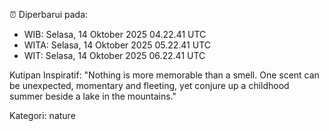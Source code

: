 ⏰ Diperbarui pada:
- WIB: Selasa, 14 Oktober 2025 04.22.41 UTC
- WITA: Selasa, 14 Oktober 2025 05.22.41 UTC
- WIT: Selasa, 14 Oktober 2025 06.22.41 UTC

Kutipan Inspiratif:
"Nothing is more memorable than a smell. One scent can be unexpected, momentary and fleeting, yet conjure up a childhood summer beside a lake in the mountains."


Kategori: nature

